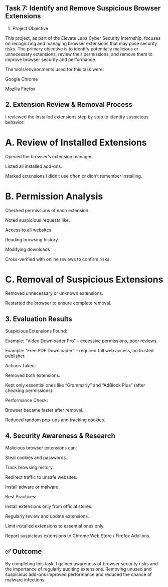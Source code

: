 ## Task 7: Identify and Remove Suspicious Browser Extensions
1. Project Objective

This project, as part of the Elevate Labs Cyber Security Internship, focuses on recognizing and managing browser extensions that may pose security risks.
The primary objective is to identify potentially malicious or unnecessary extensions, review their permissions, and remove them to improve browser security and performance.

The tools/environments used for this task were:

Google Chrome

Mozilla Firefox

## 2. Extension Review & Removal Process

I reviewed the installed extensions step by step to identify suspicious behavior:

# A. Review of Installed Extensions

Opened the browser’s extension manager.

Listed all installed add-ons.

Marked extensions I didn’t use often or didn’t remember installing.

# B. Permission Analysis

Checked permissions of each extension.

Noted suspicious requests like:

Access to all websites

Reading browsing history

Modifying downloads

Cross-verified with online reviews to confirm risks.

# C. Removal of Suspicious Extensions

Removed unnecessary or unknown extensions.

Restarted the browser to ensure complete removal.

## 3. Evaluation Results

Suspicious Extensions Found:

Example: “Video Downloader Pro” – excessive permissions, poor reviews.

Example: “Free PDF Downloader” – required full web access, no trusted publisher.

Actions Taken:

Removed both extensions.

Kept only essential ones like “Grammarly” and “AdBlock Plus” (after checking permissions).

Performance Check:

Browser became faster after removal.

Reduced random pop-ups and tracking cookies.

## 4. Security Awareness & Research

Malicious browser extensions can:

Steal cookies and passwords.

Track browsing history.

Redirect traffic to unsafe websites.

Install adware or malware.

Best Practices:

Install extensions only from official stores.

Regularly review and update extensions.

Limit installed extensions to essential ones only.

Report suspicious extensions to Chrome Web Store / Firefox Add-ons.



## ✅ Outcome

By completing this task, I gained awareness of browser security risks and the importance of regularly auditing extensions. Removing unused and suspicious add-ons improved performance and reduced the chance of malware infections.
